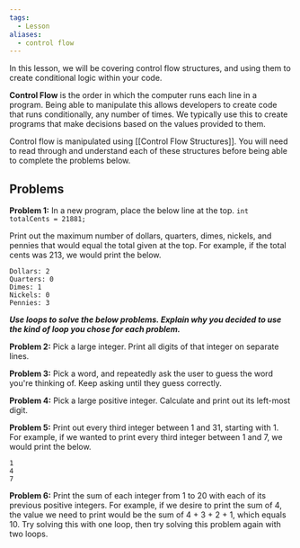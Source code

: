 ```yaml
---
tags:
  - Lesson
aliases:
  - control flow
---
```

In this lesson, we will be covering control flow structures, and using them to create conditional logic within your code.

**Control Flow** is the order in which the computer runs each line in a program. Being able to manipulate this allows developers to create code that runs conditionally, any number of times. We typically use this to create programs that make decisions based on the values provided to them.

Control flow is manipulated using [[Control Flow Structures]]. You will need to read through and understand each of these structures before being able to complete the problems below.
## Problems

**Problem 1:**   In a new program, place the below line at the top.
`int totalCents = 21881;`

Print out the maximum number of dollars, quarters, dimes, nickels, and pennies that would equal the total given at the top. For example, if the total cents was 213, we would print the below.
```
Dollars: 2
Quarters: 0
Dimes: 1
Nickels: 0
Pennies: 3
```


***Use loops to solve the below problems. Explain why you decided to use the kind of loop you chose for each problem.***

**Problem 2:** Pick a large integer. Print all digits of that integer on separate lines.

**Problem 3:** Pick a word, and repeatedly ask the user to guess the word you're thinking of. Keep asking until they guess correctly.

**Problem 4:** Pick a large positive integer. Calculate and print out its left-most digit.

**Problem 5:** Print out every third integer between 1 and 31, starting with 1. For example, if we wanted to print every third integer between 1 and 7, we would print the below.
```
1
4
7
```

**Problem 6:** Print the sum of each integer from 1 to 20 with each of its previous positive integers. For example, if we desire to print the sum of 4, the value we need to print would be the sum of 4 + 3 + 2 + 1, which equals 10. Try solving this with one loop, then try solving this problem again with two loops.
